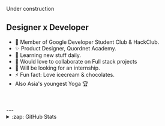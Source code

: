 Under construction
## Designer x Developer

- 💖 Member of Google Developer Student Club & HackClub.
- ✨ Product Designer, Quordnet Academy.
- 🔭 Learning new stuff daily.
- 👯 Would love to collaborate on Full stack projects
- 🤔 Will be looking for an internship.
- ⚡ Fun fact: Love icecream & chocolates.
- Also Asia's youngest Yoga 🏆

<br />
<br />
---

<details>
  <summary>:zap: GitHub Stats</summary>

  <img align="left" alt="Rohan's GitHub Stats" src="https://github-readme-stats.vercel.app/api?username=krohan1202&show_icons=true&hide_border=true" />

</details>
